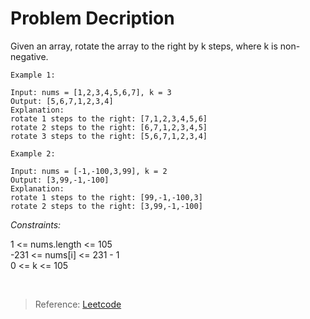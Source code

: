 # Problem Decription

Given an array, rotate the array to the right by k steps, where k is non-negative.

```
Example 1:

Input: nums = [1,2,3,4,5,6,7], k = 3
Output: [5,6,7,1,2,3,4]
Explanation:
rotate 1 steps to the right: [7,1,2,3,4,5,6]
rotate 2 steps to the right: [6,7,1,2,3,4,5]
rotate 3 steps to the right: [5,6,7,1,2,3,4]
```

```
Example 2:

Input: nums = [-1,-100,3,99], k = 2
Output: [3,99,-1,-100]
Explanation: 
rotate 1 steps to the right: [99,-1,-100,3]
rotate 2 steps to the right: [3,99,-1,-100]
```

_Constraints:_

1 <= nums.length <= 105 <br>
-231 <= nums[i] <= 231 - 1 <br>
0 <= k <= 105

<br>

>Reference:
[Leetcode](https://leetcode.com/problems/rotate-array/)
